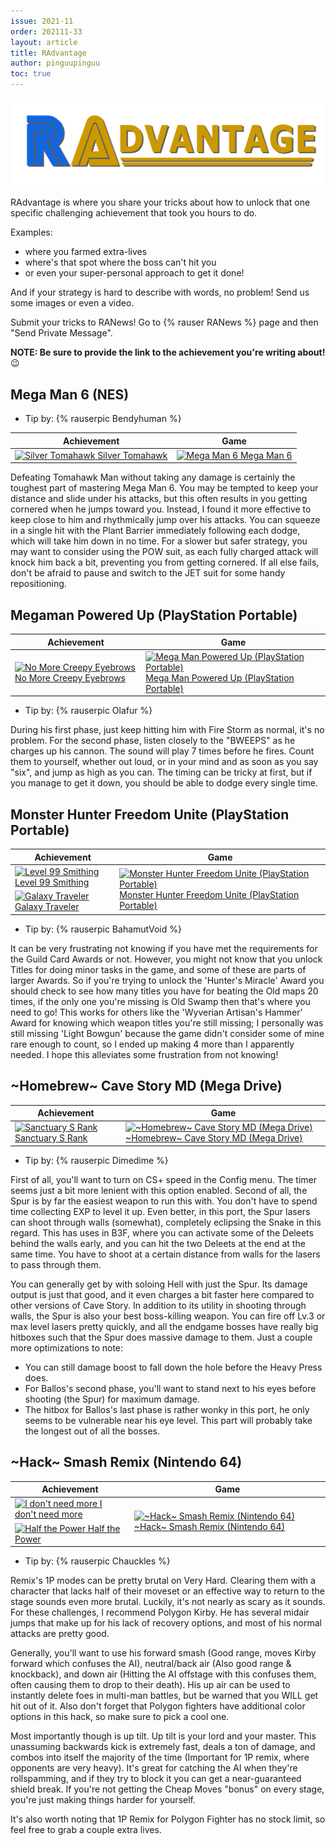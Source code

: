 ```yaml
---
issue: 2021-11
order: 202111-33
layout: article
title: RAdvantage
author: pinguupinguu
toc: true
---
```


![](../../img/radvantage.png)

RAdvantage is where you share your tricks about how to unlock that one specific challenging achievement that took you hours to do.

Examples:

- where you farmed extra-lives
- where's that spot where the boss can't hit you
- or even your super-personal approach to get it done!

And if your strategy is hard to describe with words, no problem! Send us some images or even a video.

Submit your tricks to RANews! Go to {% rauser RANews %} page and then "Send Private Message".

**NOTE: Be sure to provide the link to the achievement you're writing about!** :wink:

## Mega Man 6 (NES)

- Tip by: {% rauserpic Bendyhuman %}

| Achievement                                                                                                                                                                                                                                                                      | Game                                                                                                                                                                                                                              |
| -------------------------------------------------------------------------------------------------------------------------------------------------------------------------------------------------------------------------------------------------------------------------------- | --------------------------------------------------------------------------------------------------------------------------------------------------------------------------------------------------------------------------------- |
| <a class="gameicon-link" href="https://retroachievements.org/achievement/10966" target="_blank" rel="noopener"> <img class="gameicon" src="https://s3-eu-west-1.amazonaws.com/i.retroachievements.org/Badge/100580.png" alt="Silver Tomahawk"> <span>Silver Tomahawk</span></a> | <a class="gameicon-link" href="https://retroachievements.org/game/1485" target="_blank" rel="noopener"> <img class="gameicon" src="https://retroachievements.org/Images/024524.png" alt="Mega Man 6"> <span>Mega Man 6</span></a> |

Defeating Tomahawk Man without taking any damage is certainly the toughest part of mastering Mega Man 6. You may be tempted to keep your distance and slide under his attacks, but this often results in you getting cornered when he jumps toward you. Instead, I found it more effective to keep close to him and rhythmically jump over his attacks. You can squeeze in a single hit with the Plant Barrier immediately following each dodge, which will take him down in no time. For a slower but safer strategy, you may want to consider using the POW suit, as each fully charged attack will knock him back a bit, preventing you from getting cornered. If all else fails, don't be afraid to pause and switch to the JET suit for some handy repositioning.


## Megaman Powered Up (PlayStation Portable)

| Achievement                                                                                                                                                                                                                                                                                      | Game                                                                                                                                                                                                                                                                                              |
| ------------------------------------------------------------------------------------------------------------------------------------------------------------------------------------------------------------------------------------------------------------------------------------------------ | ------------------------------------------------------------------------------------------------------------------------------------------------------------------------------------------------------------------------------------------------------------------------------------------------- |
| <a class="gameicon-link" href="https://retroachievements.org/achievement/172636" target="_blank" rel="noopener"> <img class="gameicon" src="https://s3-eu-west-1.amazonaws.com/i.retroachievements.org/Badge/193013.png" alt="No More Creepy Eyebrows"> <span>No More Creepy Eyebrows</span></a> | <a class="gameicon-link" href="https://retroachievements.org/game/3582" target="_blank" rel="noopener"> <img class="gameicon" src="https://retroachievements.org/Images/047296.png" alt="Mega Man Powered Up (PlayStation Portable)"> <span>Mega Man Powered Up (PlayStation Portable)</span></a> |

- Tip by: {% rauserpic Olafur %}

During his first phase, just keep hitting him with Fire Storm as normal, it's no problem. For the second phase, listen closely to the "BWEEPS" as he charges up his cannon. The sound will play 7 times before he fires. Count them to yourself, whether out loud, or in your mind and as soon as you say "six", and jump as high as you can. The timing can be tricky at first, but if you manage to get it down, you should be able to dodge every single time.


## Monster Hunter Freedom Unite (PlayStation Portable)

<table>
    <thead>
        <tr>
            <th>Achievement</th>
            <th>Game</th>
        </tr>
    </thead>
    <tbody>
        <tr>
            <td><a class="gameicon-link" href="https://retroachievements.org/achievement/171324 " target="_blank" rel="noopener"> <img class="gameicon" src="https://s3-eu-west-1.amazonaws.com/i.retroachievements.org/Badge/195652.png" alt="Level 99 Smithing"> <span>Level 99 Smithing</span></a></td>
            <td rowspan=3><a class="gameicon-link" href="https://retroachievements.org/game/3732" target="_blank" rel="noopener"> <img class="gameicon" src="https://retroachievements.org/Images/047405.png" alt="Monster Hunter Freedom Unite (PlayStation Portable)"> <span>Monster Hunter Freedom Unite (PlayStation Portable)</span></a></td>
        </tr>
        <tr>
            <td><a class="gameicon-link" href="https://retroachievements.org/achievement/171335" target="_blank" rel="noopener"> <img class="gameicon" src="https://s3-eu-west-1.amazonaws.com/i.retroachievements.org/Badge/196185.png" alt="Galaxy Traveler"> <span>Galaxy Traveler</span></a></td>
        </tr>
    </tbody>
</table>

- Tip by: {% rauserpic BahamutVoid %}

It can be very frustrating not knowing if you have met the requirements for the Guild Card Awards or not. However, you might not know that you unlock Titles for doing minor tasks in the game, and some of these are parts of larger Awards. So if you're trying to unlock the 'Hunter's Miracle' Award you should check to see how many titles you have for beating the Old maps 20 times, if the only one you're missing is Old Swamp then that's where you need to go! This works for others like the 'Wyverian Artisan's Hammer' Award for knowing which weapon titles you're still missing; I personally was still missing 'Light Bowgun' because the game didn't consider some of mine rare enough to count, so I ended up making 4 more than I apparently needed. I hope this alleviates some frustration from not knowing!


## ~Homebrew~ Cave Story MD (Mega Drive)

| Achievement                                                                                                                                                                                                                                                                       | Game                                                                                                                                                                                                                                                                                     |
| --------------------------------------------------------------------------------------------------------------------------------------------------------------------------------------------------------------------------------------------------------------------------------- | ---------------------------------------------------------------------------------------------------------------------------------------------------------------------------------------------------------------------------------------------------------------------------------------- |
| <a class="gameicon-link" href="https://retroachievements.org/achievement/157124" target="_blank" rel="noopener"> <img class="gameicon" src="https://s3-eu-west-1.amazonaws.com/i.retroachievements.org/Badge/80736.png" alt="Sanctuary S Rank"> <span>Sanctuary S Rank</span></a> | <a class="gameicon-link" href="https://retroachievements.org/game/13943" target="_blank" rel="noopener"> <img class="gameicon" src="https://retroachievements.org/Images/024108.png" alt="~Homebrew~ Cave Story MD (Mega Drive)"> <span>~Homebrew~ Cave Story MD (Mega Drive)</span></a> |

- Tip by: {% rauserpic Dimedime %}

First of all, you'll want to turn on CS+ speed in the Config menu. The timer seems just a bit more lenient with this option enabled. Second of all, the Spur is by far the easiest weapon to run this with. You don't have to spend time collecting EXP to level it up. Even better, in this port, the Spur lasers can shoot through walls (somewhat), completely eclipsing the Snake in this regard. This has uses in B3F, where you can activate some of the Deleets behind the walls early, and you can hit the two Deleets at the end at the same time. You have to shoot at a certain distance from walls for the lasers to pass through them.

You can generally get by with soloing Hell with just the Spur. Its damage output is just that good, and it even charges a bit faster here compared to other versions of Cave Story. In addition to its utility in shooting through walls, the Spur is also your best boss-killing weapon. You can fire off Lv.3 or max level lasers pretty quickly, and all the endgame bosses have really big hitboxes such that the Spur does massive damage to them. Just a couple more optimizations to note:

* You can still damage boost to fall down the hole before the Heavy Press does.
* For Ballos's second phase, you'll want to stand next to his eyes before shooting (the Spur) for maximum damage.
* The hitbox for Ballos's last phase is rather wonky in this port, he only seems to be vulnerable near his eye level. This part will probably take the longest out of all the bosses.


## ~Hack~ Smash Remix (Nintendo 64)

<table>
    <thead>
        <tr>
            <th>Achievement</th>
            <th>Game</th>
        </tr>
    </thead>
    <tbody>
        <tr>
            <td><a class="gameicon-link" href="https://retroachievements.org/achievement/173156 " target="_blank" rel="noopener"> <img class="gameicon" src="https://s3-eu-west-1.amazonaws.com/i.retroachievements.org/Badge/193574.png" alt="I don't need more"> <span>I don't need more</span></a></td>
            <td rowspan=3><a class="gameicon-link" href="https://retroachievements.org/game/15964" target="_blank" rel="noopener"> <img class="gameicon" src="https://retroachievements.org/Images/046568.png" alt="~Hack~ Smash Remix (Nintendo 64)"> <span>~Hack~ Smash Remix (Nintendo 64)</span></a></td>
        </tr>
        <tr>
            <td><a class="gameicon-link" href="https://retroachievements.org/achievement/173186" target="_blank" rel="noopener"> <img class="gameicon" src="https://s3-eu-west-1.amazonaws.com/i.retroachievements.org/Badge/193605.png" alt="Half the Power"> <span>Half the Power</span></a></td>
        </tr>
    </tbody>
</table>

- Tip by: {% rauserpic Chauckles %}

Remix's 1P modes can be pretty brutal on Very Hard. Clearing them with a character that lacks half of their moveset or an effective way to return to the stage sounds even more brutal. Luckily, it's not nearly as scary as it sounds. For these challenges, I recommend Polygon Kirby. He has several midair jumps that make up for his lack of recovery options, and most of his normal attacks are pretty good.

Generally, you'll want to use his forward smash (Good range, moves Kirby forward which confuses the AI), neutral/back air (Also good range & knockback), and down air (Hitting the AI offstage with this confuses them, often causing them to drop to their death). His up air can be used to instantly delete foes in multi-man battles, but be warned that you WILL get hit out of it. Also don't forget that Polygon fighters have additional color options in this hack, so make sure to pick a cool one.

Most importantly though is up tilt. Up tilt is your lord and your master. This unassuming backwards kick is extremely fast, deals a ton of damage, and combos into itself the majority of the time (Important for 1P remix, where opponents are very heavy). It's great for catching the AI when they're rollspamming, and if they try to block it you can get a near-guaranteed shield break. If you're not getting the Cheap Moves "bonus" on every stage, you're just making things harder for yourself.

It's also worth noting that 1P Remix for Polygon Fighter has no stock limit, so feel free to grab a couple extra lives.
